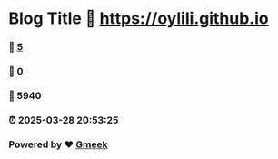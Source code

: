 # Blog Title :link: https://oylili.github.io 
### :page_facing_up: [5](https://oylili.github.io/tag.html) 
### :speech_balloon: 0 
### :hibiscus: 5940 
### :alarm_clock: 2025-03-28 20:53:25 
### Powered by :heart: [Gmeek](https://github.com/Meekdai/Gmeek)
